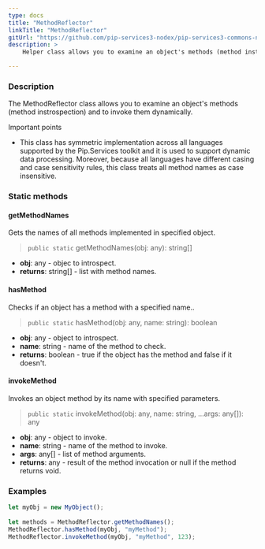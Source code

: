 ```yaml
---
type: docs
title: "MethodReflector"
linkTitle: "MethodReflector"
gitUrl: "https://github.com/pip-services3-nodex/pip-services3-commons-nodex"
description: >
    Helper class allows you to examine an object's methods (method instrospection) and to invoke them dynamically.

---
```


### Description

The MethodReflector class allows you to examine an object's methods (method instrospection) and to invoke them dynamically.

Important points

- This class has symmetric implementation across all languages supported by the Pip.Services toolkit and it is used to support dynamic data processing. Moreover, because all languages have different casing and case sensitivity rules, this class treats all method names as case insensitive.

### Static methods

#### getMethodNames
Gets the names of all methods implemented in specified object.

> `public static` getMethodNames(obj: any): string[]

- **obj**: any - objec to introspect.
- **returns**: string[] - list with method names.

#### hasMethod
Checks if an object has a method with a specified name..

> `public static` hasMethod(obj: any, name: string): boolean

- **obj**: any - object to introspect.
- **name**: string - name of the method to check.
- **returns**: boolean - true if the object has the method and false if it doesn't.

#### invokeMethod
Invokes an object method by its name with specified parameters.

> `public static` invokeMethod(obj: any, name: string, ...args: any[]): any

- **obj**: any - object to invoke.
- **name**: string - name of the method to invoke.
- **args**: any[] - list of method arguments.
- **returns**: any - result of the method invocation or null if the method returns void.

### Examples

```typescript
let myObj = new MyObject();
  
let methods = MethodReflector.getMethodNames();
MethodReflector.hasMethod(myObj, "myMethod");
MethodReflector.invokeMethod(myObj, "myMethod", 123);

```
